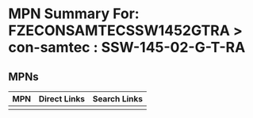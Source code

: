 



# MPN Summary For: FZECONSAMTECSSW1452GTRA > con-samtec : SSW-145-02-G-T-RA

## MPNs
  

|MPN|Direct Links|Search Links|
| :--- | :--- | :--- |
||||
